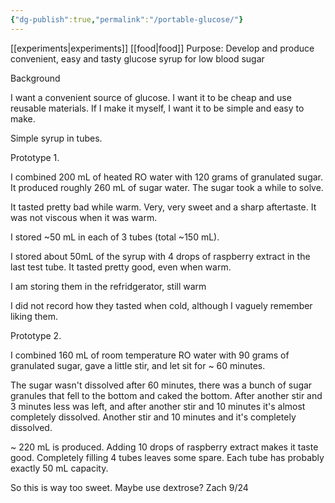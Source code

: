 ```yaml
---
{"dg-publish":true,"permalink":"/portable-glucose/"}
---
```


[[experiments\|experiments]]
[[food\|food]]
Purpose: Develop and produce convenient, easy and tasty glucose syrup for low blood sugar

Background

I want a convenient source of glucose. I want it to be cheap and use reusable materials. If I make it myself, I want it to be simple and easy to make.

Simple syrup in tubes.

Prototype 1.

I combined 200 mL of heated RO water with 120 grams of granulated sugar. It produced roughly 260 mL of sugar water. The sugar took a while to solve.

It tasted pretty bad while warm. Very, very sweet and a sharp aftertaste. It was not viscous when it was warm.

I stored ~50 mL in each of 3 tubes (total ~150 mL).

I stored about 50mL of the syrup with 4 drops of raspberry extract in the last test tube.
It tasted pretty good, even when warm.

I am storing them in the refridgerator, still warm

I did not record how they tasted when cold, although I vaguely remember liking them.

Prototype 2.

I combined 160 mL of room temperature RO water with 90 grams of granulated sugar, gave a little stir, and let sit for ~ 60 minutes.

The sugar wasn't dissolved after 60 minutes, there was a bunch of sugar granules that fell to the bottom and caked the bottom. After another stir and 3 minutes less was left, and after another stir and 10 minutes it's almost completely dissolved. Another stir and 10 minutes and it's completely dissolved.

~ 220 mL is produced. Adding 10 drops of raspberry extract makes it taste good. Completely filling 4 tubes leaves some spare. Each tube has probably exactly 50 mL capacity.

So this is way too sweet. Maybe use dextrose? Zach 9/24

